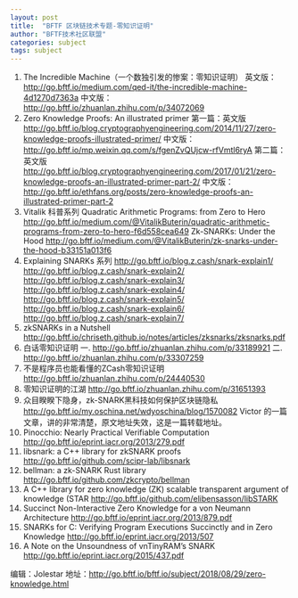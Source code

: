 ```yaml
---
layout: post
title:  "BFTF 区块链技术专题-零知识证明"
author: "BFTF技术社区联盟"
categories: subject
tags: subject
---
```


1. The Incredible Machine（一个数独引发的惨案：零知识证明）
  英文版：<http://go.bftf.io/medium.com/qed-it/the-incredible-machine-4d1270d7363a>
  中文版：<http://go.bftf.io/zhuanlan.zhihu.com/p/34072069>
2. Zero Knowledge Proofs: An illustrated primer
  第一篇：英文版 <http://go.bftf.io/blog.cryptographyengineering.com/2014/11/27/zero-knowledge-proofs-illustrated-primer/>  中文版：<http://go.bftf.io/mp.weixin.qq.com/s/fgenZvQUjcw-rfVmtl6ryA>
  第二篇：英文版 <http://go.bftf.io/blog.cryptographyengineering.com/2017/01/21/zero-knowledge-proofs-an-illustrated-primer-part-2/> 中文版：<http://go.bftf.io/ethfans.org/posts/zero-knowledge-proofs-an-illustrated-primer-part-2>
3. Vitalik 科普系列
  Quadratic Arithmetic Programs: from Zero to Hero <http://go.bftf.io/medium.com/@VitalikButerin/quadratic-arithmetic-programs-from-zero-to-hero-f6d558cea649>
  Zk-SNARKs: Under the Hood <http://go.bftf.io/medium.com/@VitalikButerin/zk-snarks-under-the-hood-b33151a013f6>
4. Explaining SNARKs 系列
  <http://go.bftf.io/blog.z.cash/snark-explain1/> <http://go.bftf.io/blog.z.cash/snark-explain2/> <http://go.bftf.io/blog.z.cash/snark-explain3/> <http://go.bftf.io/blog.z.cash/snark-explain4/> <http://go.bftf.io/blog.z.cash/snark-explain5/> <http://go.bftf.io/blog.z.cash/snark-explain6/> <http://go.bftf.io/blog.z.cash/snark-explain7/>
5. zkSNARKs in a Nutshell <http://go.bftf.io/chriseth.github.io/notes/articles/zksnarks/zksnarks.pdf>
6. 白话零知识证明
  一. <http://go.bftf.io/zhuanlan.zhihu.com/p/33189921>
  二. <http://go.bftf.io/zhuanlan.zhihu.com/p/33307259>
7. 不是程序员也能看懂的ZCash零知识证明  <http://go.bftf.io/zhuanlan.zhihu.com/p/24440530>
8. 零知识证明的江湖 <http://go.bftf.io/zhuanlan.zhihu.com/p/31651393>
9. 众目睽睽下隐身，zk-SNARK黑科技如何保护区块链隐私 <http://go.bftf.io/my.oschina.net/wdyoschina/blog/1570082> Victor 的一篇文章，讲的非常清楚，原文地址失效，这是一篇转载地址。
10. Pinocchio: Nearly Practical Verifiable Computation <http://go.bftf.io/eprint.iacr.org/2013/279.pdf>
11. libsnark: a C++ library for zkSNARK proofs <http://go.bftf.io/github.com/scipr-lab/libsnark>
12. bellman: a zk-SNARK Rust library <http://go.bftf.io/github.com/zkcrypto/bellman>
13. A C++ library for zero knowledge (ZK) scalable transparent argument of knowledge (STAR <http://go.bftf.io/github.com/elibensasson/libSTARK>
14. Succinct Non-Interactive Zero Knowledge for a von Neumann Architecture <http://go.bftf.io/eprint.iacr.org/2013/879.pdf>
15. SNARKs for C: Verifying Program Executions Succinctly and in Zero Knowledge <http://go.bftf.io/eprint.iacr.org/2013/507>
16. A Note on the Unsoundness of vnTinyRAM’s SNARK <http://go.bftf.io/eprint.iacr.org/2015/437.pdf>



编辑：Jolestar
地址：<http://go.bftf.io/bftf.io/subject/2018/08/29/zero-knowledge.html>